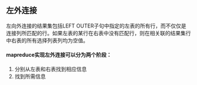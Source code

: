 ## 左外连接

左向外连接的结果集包括LEFT OUTER子句中指定的左表的所有行，而不仅仅是连接列所匹配的行。如果左表的某行在右表中没有匹配行，则在相关联的结果集行中右表的所有选择列表列均为空值。  

#### mapreduce实现左外连接可以分为两个阶段：
1. 分别从左表和右表找到相应信息
2. 找到所需信息
